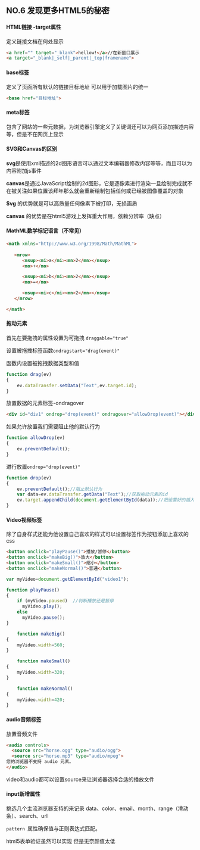 ## NO.6 发现更多HTML5的秘密

#### **HTML链接 -target属性**

定义链接文档在何处显示

```html
<a href="" target="_blank">hellow!</a>//在新窗口展示
<a target="_blank|_self|_parent|_top|framename">
```

#### **base标签**

定义了页面所有默认的链接目标地址 可以用于加载图片的统一

```html
<base href="目标地址">
```

#### **meta标签**

包含了网站的一些元数据，为浏览器引擎定义了关键词还可以为网页添加描述内容等，但是不在网页上显示

#### **SVG和Canvas的区别**

**svg**是使用xml描述的2d图形语言可以通过文本编辑器修改内容等等，而且可以为内容附加js事件

**canvas**是通过JavaScript绘制的2d图形，它是逐像素进行渲染一旦绘制完成就不在被关注如果位置该拜年那么就会重新绘制包括任何或已经被图像覆盖的对象

**Svg**  的优势就是可以高质量任何像素下被打印，无损画质

**canvas**  的优势是在html5游戏上发挥重大作用，依赖分辨率（缺点）

#### **MathML数学标记语言（不常见）** 

```html
<math xmlns="http://www.w3.org/1998/Math/MathML">
        
   <mrow>
      <msup><mi>a</mi><mn>2</mn></msup>
      <mo>+</mo>

      <msup><mi>b</mi><mn>2</mn></msup>
      <mo>=</mo>

      <msup><mi>c</mi><mn>2</mn></msup>
   </mrow>

</math>
```

#### 拖动元素

首先在要拖拽的属性设置为可拖拽 `draggable="true"`

设置被拖拽标签函数`ondragstart="drag(event)"`

函数内设置被拖拽数据类型和值

```javascript
function drag(ev)
{
    ev.dataTransfer.setData("Text",ev.target.id);
}
```

放置数据的元素标签-ondragover

```html
<div id="div1" ondrop="drop(event)" ondragover="allowDrop(event)"></div>
```

如果允许放置我们需要阻止他的默认行为

```javascript
function allowDrop(ev)
{
    ev.preventDefault();
}
```

进行放置` ondrop="drop(event)" `

```javascript
function drop(ev)
{
    ev.preventDefault();//阻止默认行为
    var data=ev.dataTransfer.getData("Text");//获取拖动元素的id
    ev.target.appendChild(document.getElementById(data));//把设置好的插入容器内
}
```

#### Video视频标签

除了自身样式还能为他设置自己喜欢的样式可以设置标签作为按钮添加上喜欢的css

```html
<button onclick="playPause()">播放/暂停</button> 
<button onclick="makeBig()">放大</button>
<button onclick="makeSmall()">缩小</button>
<button onclick="makeNormal()">普通</button>
```

```javascript
var myVideo=document.getElementById("video1"); 

function playPause()
{ 
	if (myVideo.paused)  //判断播放还是暂停
	  myVideo.play(); 
	else 
	  myVideo.pause(); 
} 

	function makeBig()
{ 
	myVideo.width=560; 
} 

	function makeSmall()
{ 
	myVideo.width=320; 
} 

	function makeNormal()
{ 
	myVideo.width=420; 
} 
```

#### audio音频标签

放置音频文件

```html
<audio controls>
  <source src="horse.ogg" type="audio/ogg">
  <source src="horse.mp3" type="audio/mpeg">
您的浏览器不支持 audio 元素。
</audio>
```

video和audio都可以设置source来让浏览器选择合适的播放文件

#### input新增属性

挑选几个主流浏览器支持的来记录 data、color、email、month、range（滑动条）、search、url

`pattern `属性确保值与正则表达式匹配。

html5表单验证虽然可以实现 但是无奈颜值太低